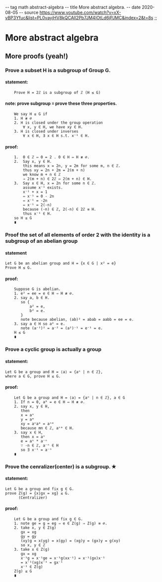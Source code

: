 -- tag math abstract-algebra
-- title More abstract algebra.
-- date 2020-08-05
-- source https://www.youtube.com/watch?v=xX-vBP3Yfuc&list=PL0vayjHV8kQCAll2Pb7JM4IOtLd6jPJMC&index=2&t=8s
;;
# More abstract algebra

## More proofs (yeah!)

### Prove a subset H is a subgroup of Group G.

#### statement:
```
    Prove H = 2ℤ is a subgroup of ℤ (H ≤ G)
```

#### note: prove subgroup ≡ prove these three properties.
```
    We say H ≤ G if
    1. H ≢ ∅
    2. H is closed under the group operation
        ∀ x, y ∈ H, we have xy ∈ H.
    3. H is closed under inverses
        ∀ x ∈ H, ∃ x ∈ H s.t. x⁻¹ ∈ H.
```

#### proof:
```
    1.  0 ∈ ℤ ⇔ 0 = 2 . 0 ∈ H ⇔ H ≢ ∅.
    2.  Say x, y ∈ H.
        this means x = 2n, y = 2m for some m, n ∈ ℤ.
        thus xy = 2n + 2m = 2(m + n)
        we know m + n ∈ ℤ
        ⇒ 2(m + n) ∈ 2ℤ ⇔ 2(m + n) ∈ H.
    3.  Say x ∈ H, x = 2n for some n ∈ ℤ.
        assume x⁻¹ exists.
        x⁻¹ + x = 1
        ⇔ x⁻¹ = 0 - 2n
        ⇔ x⁻¹ = -2n
        ⇔ x⁻¹ = 2(-n)
        because (-n) ∈ ℤ, 2(-n) ∈ 2ℤ ≡ H.
        thus x⁻¹ ∈ H.
    so H ≤ G
    ∎
```

### Proof the set of all elements of order 2 with the identity is a subgroup of an abelian group

#### statement
```
Let G be an abelian group and H = {x ∈ G | x² = e}
Prove H ≤ G.
```

#### proof:
```
    Suppose G is abelian.
    1. e² = ee = e ∈ H ⇒ H ≢ ∅.
    2. say a, b ∈ H.
       so {
           a² = e,
           b² = e.
       }
       note because abelian, (ab)² = abab = aabb = ee = e.
    3. say a ∈ H so a² = e.
       note (a⁻¹)² = a⁻² = (a²)⁻¹ = e⁻¹ = e.
    H ≤ G
    ∎
```

### Prove a cyclic group is actually a group

#### statement:
```
Let G be a group and H = ⟨a⟩ = {aⁿ | n ∈ ℤ},
where a ∈ G, prove H ≤ G.
```

#### proof:
```
    Let G be a group and H = ⟨a⟩ = {aⁿ | n ∈ ℤ}, a ∈ G
    1. If n = 0, a⁰ = e ∈ H ⇔ H ≢ ∅.
    2. say x, y ∈ H,
       then
       x = aⁿ
       y = aᵐ
       xy = aⁿaᵐ = aⁿᵐ
       because mn ∈ ℤ, aⁿᵐ ∈ H.
    3. say x ∈ H,
       then x = aⁿ
       e = aⁿ * a⁻ⁿ
       ∵ -n ∈ ℤ, a⁻ⁿ ∈ H
       so ∃ x⁻¹ = a⁻ⁿ
    ∎
```

### Prove the cenralizer(center) is a subgroup. ✭

#### statement:
```
Let G be a group and fix g ∈ G.
prove Z(g) = {x|gx = xg} ≤ G.
      (Centralizer)
```

#### proof:
```
    Let G be a group and fix g ∈ G.
    1. note ge = g = eg ⇒ e ∈ Z(g) ⇒ Z(g) ≡ ∅.
    2. take x, y ∈ Z(g)
       gx = xg
       gy = gy
       (xy)g = x(yg) = x(gy) = (xg)y = (gx)y = g(xy)
       so x, y ∈ ℤ
    3. take x ∈ Z(g)
       gx = xg
       x⁻¹g = x⁻¹ge = x⁻¹g(xx⁻¹) = x⁻¹(gx)x⁻¹
       = x⁻¹(xg)x⁻¹ = gx⁻¹
       x⁻¹ ∈ Z(g)
    Z(g) ≤ G
    ∎
```
